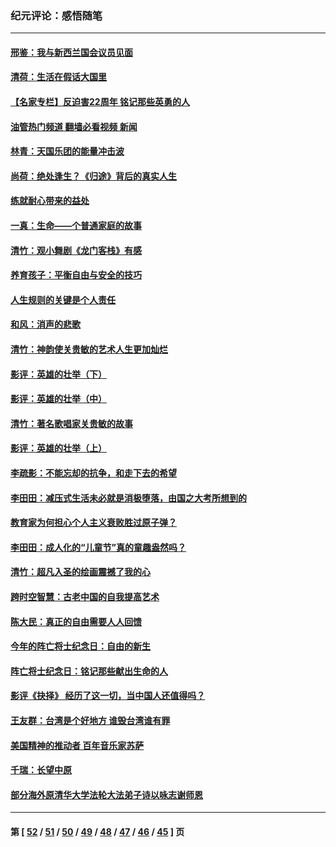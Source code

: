 ### 纪元评论：感悟随笔
---
#### [邢鉴：我与新西兰国会议员见面](../../pages/nsc1035/n13111626.md?07270330) 
#### [清荷：生活在假话大国里](../../pages/nsc1035/n13103916.md?07270330) 
#### [【名家专栏】反迫害22周年 铭记那些英勇的人](../../pages/nsc1035/n13102771.md?07270330) 
#### [油管热门频道 翻墙必看视频 新闻](ok?07270330)
#### [林青：天国乐团的能量冲击波](../../pages/nsc1035/n13099634.md?07270330) 
#### [尚荷：绝处逢生？《归途》背后的真实人生](../../pages/nsc1035/n13099470.md?07270330) 
#### [练就耐心带来的益处](../../pages/nsc1035/n13081876.md?07270330) 
#### [一真：生命——个普通家庭的故事](../../pages/nsc1035/n13075782.md?07270330) 
#### [清竹：观小舞剧《龙门客栈》有感](../../pages/nsc1035/n13069850.md?07270330) 
#### [养育孩子：平衡自由与安全的技巧](../../pages/nsc1035/n13054510.md?07270330) 
#### [人生规则的关键是个人责任](../../pages/nsc1035/n13053252.md?07270330) 
#### [和风：消声的悲歌](../../pages/nsc1035/n13051994.md?07270330) 
#### [清竹：神韵使关贵敏的艺术人生更加灿烂](../../pages/nsc1035/n13038731.md?07270330) 
#### [影评：英雄的壮举（下）](../../pages/nsc1035/n13027438.md?07270330) 
#### [影评：英雄的壮举（中）](../../pages/nsc1035/n13027244.md?07270330) 
#### [清竹：著名歌唱家关贵敏的故事](../../pages/nsc1035/n13025435.md?07270330) 
#### [影评：英雄的壮举（上）](../../pages/nsc1035/n13024688.md?07270330) 
#### [李疏影：不能忘却的抗争，和走下去的希望](../../pages/nsc1035/n13022097.md?07270330) 
#### [李田田：减压式生活未必就是消极堕落，由国之大考所想到的](../../pages/nsc1035/n13017621.md?07270330) 
#### [教育家为何担心个人主义衰败胜过原子弹？](../../pages/nsc1035/n13002969.md?07270330) 
#### [李田田：成人化的“儿童节”真的童趣盎然吗？](../../pages/nsc1035/n13000386.md?07270330) 
#### [清竹：超凡入圣的绘画震撼了我的心](../../pages/nsc1035/n12993985.md?07270330) 
#### [跨时空智慧：古老中国的自我提高艺术](../../pages/nsc1035/n12988506.md?07270330) 
#### [陈大民：真正的自由需要人人回馈](../../pages/nsc1035/n12990148.md?07270330) 
#### [今年的阵亡将士纪念日：自由的新生](../../pages/nsc1035/n12989540.md?07270330) 
#### [阵亡将士纪念日：铭记那些献出生命的人](../../pages/nsc1035/n12985418.md?07270330) 
#### [影评《抉择》 经历了这一切，当中国人还值得吗？](../../pages/nsc1035/n12983029.md?07270330) 
#### [王友群：台湾是个好地方 谁毁台湾谁有罪](../../pages/nsc1035/n12977761.md?07270330) 
#### [美国精神的推动者 百年音乐家苏萨](../../pages/nsc1035/n12974542.md?07270330) 
#### [千瑞：长望中原](../../pages/nsc1035/n12976554.md?07270330) 
#### [部分海外原清华大学法轮大法弟子诗以咏志谢师恩](../../pages/nsc1035/n12957723.md?07270330) 

---
#### 第 [ [52](./52.md?07270330) / [51](./51.md?07270330) / [50](./50.md?07270330) / [49](./49.md?07270330) / [48](./48.md?07270330) / [47](./47.md?07270330) / [46](./46.md?07270330) / [45](./45.md?07270330) ] 页
